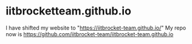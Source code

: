 # iitbrocketteam.github.io
I have shifted my website to "https://iitbrocket-team.github.io/"
My repo now is https://github.com/iitbrocket-team/iitbrocket-team.github.io
